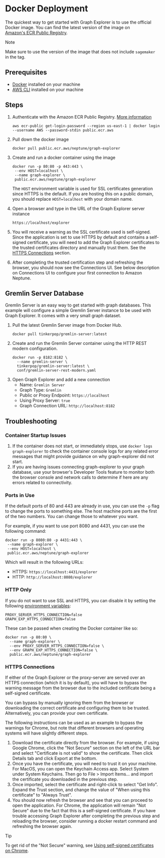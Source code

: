 # Docker Deployment

The quickest way to get started with Graph Explorer is to use the official
Docker image. You can find the latest version of the image on  
[Amazon's ECR Public Registry](https://gallery.ecr.aws/neptune/graph-explorer).

<!-- prettier-ignore -->
> [!NOTE]
> 
> Make sure to use the version of the image that does not include `sagemaker` in the tag.

## Prerequisites

- [Docker](https://docs.docker.com/get-docker/) installed on your machine
- [AWS CLI](https://docs.aws.amazon.com/cli/latest/userguide/install-cliv2.html)
  installed on your machine

## Steps

1. Authenticate with the Amazon ECR Public Registry.
   [More information](https://docs.aws.amazon.com/AmazonECR/latest/public/public-registries.html#public-registry-auth)

   ```
   aws ecr-public get-login-password --region us-east-1 | docker login --username AWS --password-stdin public.ecr.aws
   ```

2. Pull down the docker image

   ```
   docker pull public.ecr.aws/neptune/graph-explorer
   ```

3. Create and run a docker container using the image

   ```
   docker run -p 80:80 -p 443:443 \
    --env HOST=localhost \
    --name graph-explorer \
    public.ecr.aws/neptune/graph-explorer
   ```

   The `HOST` environment variable is used for SSL certificates generation since
   HTTPS is the default. If you are hosting this on a public domain, you should
   replace `HOST=localhost` with your domain name.

4. Open a browser and type in the URL of the Graph Explorer server instance

   ```
   https://localhost/explorer
   ```

5. You will receive a warning as the SSL certificate used is self-signed. Since
   the application is set to use HTTPS by default and contains a self-signed
   certificate, you will need to add the Graph Explorer certificates to the
   trusted certificates directory and manually trust them. See the
   [HTTPS Connections](https-setup.md#https-connections) section.
6. After completing the trusted certification step and refreshing the browser,
   you should now see the Connections UI. See below description on Connections
   UI to configure your first connection to Amazon Neptune.

## Gremlin Server Database

Gremlin Server is an easy way to get started with graph databases. This example
will configure a simple Gremlin Server instance to be used with Graph Explorer.
It comes with a very small graph dataset.

1. Pull the latest Gremlin Server image from Docker Hub.
   ```
   docker pull tinkerpop/gremlin-server:latest
   ```
2. Create and run the Gremlin Server container using the HTTP REST modern
   configuration.
   ```
   docker run -p 8182:8182 \
     --name gremlin-server \
     tinkerpop/gremlin-server:latest \
     conf/gremlin-server-rest-modern.yaml
   ```
3. Open Graph Explorer and add a new connection
   - Name: `Gremlin Server`
   - Graph Type: `Gremlin`
   - Public or Proxy Endpoint: `https://localhost`
   - Using Proxy Server: `true`
   - Graph Connection URL: `http://localhost:8182`

## Troubleshooting

### Container Startup Issues

1. If the container does not start, or immediately stops, use
   `docker logs graph-explorer` to check the container console logs for any
   related error messages that might provide guidance on why graph-explorer did
   not start.
2. If you are having issues connecting graph-explorer to your graph database,
   use your browser's Developer Tools feature to monitor both the browser
   console and network calls to determine if here are any errors related to
   connectivity.

### Ports in Use

If the default ports of 80 and 443 are already in use, you can use the `-p` flag
to change the ports to something else. The host machine ports are the first of
the two numbers. You can change those to whatever you want.

For example, if you want to use port 8080 and 4431, you can use the following
command:

```
docker run -p 8080:80 -p 4431:443 \
 --name graph-explorer \
 --env HOST=localhost \
 public.ecr.aws/neptune/graph-explorer
```

Which will result in the following URLs:

- HTTPS: `https://localhost:4431/explorer`
- HTTP: `http://localhost:8080/explorer`

### HTTP Only

If you do not want to use SSL and HTTPS, you can disable it by setting the
following [environment variables](configuration.md):

```
PROXY_SERVER_HTTPS_CONNECTION=false
GRAPH_EXP_HTTPS_CONNECTION=false
```

These can be passed when creating the Docker container like so:

```
docker run -p 80:80 \
  --name graph-explorer \
  --env PROXY_SERVER_HTTPS_CONNECTION=false \
  --env GRAPH_EXP_HTTPS_CONNECTION=false \
  public.ecr.aws/neptune/graph-explorer
```

### HTTPS Connections

If either of the Graph Explorer or the proxy-server are served over an HTTPS
connection (which it is by default), you will have to bypass the warning message
from the browser due to the included certificate being a self-signed
certificate.

You can bypass by manually ignoring them from the browser or downloading the
correct certificate and configuring them to be trusted. Alternatively, you can
provide your own certificate.

The following instructions can be used as an example to bypass the warnings for
Chrome, but note that different browsers and operating systems will have
slightly different steps.

1. Download the certificate directly from the browser. For example, if using
   Google Chrome, click the "Not Secure" section on the left of the URL bar and
   select "Certificate is not valid" to show the certificate. Then click Details
   tab and click Export at the bottom.
2. Once you have the certificate, you will need to trust it on your machine. For
   MacOS, you can open the Keychain Access app. Select System under System
   Keychains. Then go to File > Import Items... and import the certificate you
   downloaded in the previous step.
3. Once imported, select the certificate and right-click to select "Get Info".
   Expand the Trust section, and change the value of "When using this
   certificate" to "Always Trust".
4. You should now refresh the browser and see that you can proceed to open the
   application. For Chrome, the application will remain "Not Secure" due to the
   fact that this is a self-signed certificate. If you have trouble accessing
   Graph Explorer after completing the previous step and reloading the browser,
   consider running a docker restart command and refreshing the browser again.

<!-- prettier-ignore -->
> [!TIP]
> To get rid of the "Not Secure" warning, see
[Using self-signed certificates on Chrome](../development/development-setup.md#using-self-signed-certificates-on-chrome).
